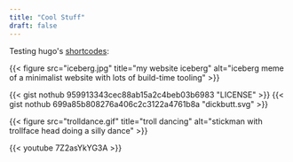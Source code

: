 ```yaml
---
title: "Cool Stuff"
draft: false
---
```


Testing hugo's [shortcodes](https://gohugo.io/content-management/shortcodes/):

{{< figure src="iceberg.jpg" title="my website iceberg" alt="iceberg meme of a minimalist website with lots of build-time tooling" >}}

{{< gist nothub 959913343cec88ab15a2c4beb03b6983 "LICENSE" >}}
{{< gist nothub 699a85b808276a406c2c3122a4761b8a "dickbutt.svg" >}}

{{< figure src="trolldance.gif" title="troll dancing" alt="stickman with trollface head doing a silly dance" >}}

{{< youtube 7Z2asYkYG3A >}}
